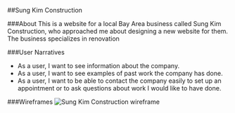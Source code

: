 ##Sung Kim Construction


###About
This is a website for a local Bay Area business called Sung Kim Construction, who approached me about designing a new website for them. The business specializes in renovation

###User Narratives
- As a user, I want to see information about the company.
- As a user, I want to see examples of past work the company has done. 
- As a user, I want to be able to contact the company easily to set up an appointment or to ask questions about work I would like to have done. 

###Wireframes
![Sung Kim Construction wireframe](http://i.imgur.com/acbv1GC.png)

###